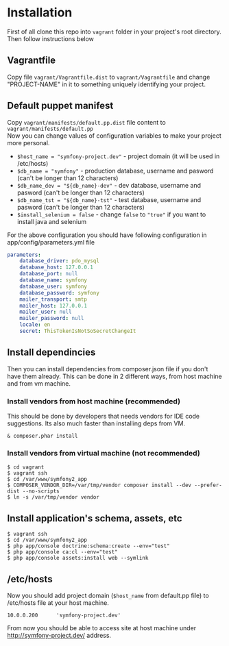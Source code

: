 # Installation

First of all clone this repo into ``vagrant`` folder in your project's root directory. Then follow instructions below

## Vagrantfile

Copy file ``vagrant/Vagrantfile.dist`` to ``vagrant/Vagrantfile`` and change "PROJECT-NAME" in it to something uniquely
identifying your project.

## Default puppet manifest

Copy ``vagrant/manifests/default.pp.dist`` file content to ``vagrant/manifests/default.pp``  
Now you can change values of configuration variables to make your project more personal.

* ``$host_name = "symfony-project.dev"`` - project domain (it will be used in /etc/hosts) 
* ``$db_name = "symfony"`` - production database, username and pasword (can't be longer than 12 characters) 
* ``$db_name_dev = "${db_name}-dev"`` - dev database, username and pasword (can't be longer than 12 characters)
* ``$db_name_tst = "${db_name}-tst"`` - test database, username and pasword (can't be longer than 12 characters)
* ``$install_selenium = false`` - change ``false`` to ``"true"`` if you want to install java and selenium

For the above configuration you should have following configuration in app/config/parameters.yml file 

```yml
parameters:
    database_driver: pdo_mysql
    database_host: 127.0.0.1
    database_port: null
    database_name: symfony
    database_user: symfony
    database_password: symfony
    mailer_transport: smtp
    mailer_host: 127.0.0.1
    mailer_user: null
    mailer_password: null
    locale: en
    secret: ThisTokenIsNotSoSecretChangeIt
```

## Install dependincies

Then you can install dependencies from composer.json file if you don't have them already.
This can be done in 2 different ways, from host machine and from vm machine.

### Install vendors from host machine (recommended) 

This should be done by developers that needs vendors for IDE code suggestions. Its also much faster than
installing deps from VM.

```
& composer.phar install
```

### Install vendors from virtual machine (not recommended) 

```
$ cd vagrant
$ vagrant ssh
$ cd /var/www/symfony2_app
$ COMPOSER_VENDOR_DIR=/var/tmp/vendor composer install --dev --prefer-dist --no-scripts
$ ln -s /var/tmp/vendor vendor
```

## Install application's schema, assets, etc

```
$ vagrant ssh
$ cd /var/www/symfony2_app
$ php app/console doctrine:schema:create --env="test"
$ php app/console ca:cl --env="test"
$ php app/console assets:install web --symlink
```

## /etc/hosts

Now you should add project domain (``$host_name`` from default.pp file) to /etc/hosts file at your host machine. 

```
10.0.0.200      'symfony-project.dev'
```

From now you should be able to access site at host machine under http://symfony-project.dev/ address.
